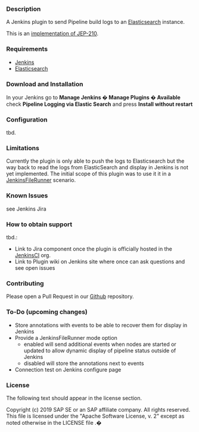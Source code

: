 ### Description

A Jenkins plugin to send Pipeline build logs to an [Elasticsearch](https://www.elastic.co/products/elasticsearch) instance.

This is an [implementation of JEP-210](https://github.com/jenkinsci/jep/blob/master/jep/210/README.adoc).


### Requirements

 - [Jenkins](https://jenkins.io/)
 - [Elasticsearch](https://www.elastic.co/products/elasticsearch)

### Download and Installation

In your Jenkins go to **Manage Jenkins � Manage Plugins � Available** check **Pipeline Logging via Elastic Search** and press **Install without restart**

### Configuration

tbd.

### Limitations

Currently the plugin is only able to push the logs to Elasticsearch but the way back to read the logs from ElasticSearch and display in Jenkins is not yet implemented.
The initial scope of this plugin was to use it it in a [JenkinsFileRunner](https://github.com/jenkinsci/jenkinsfile-runner) scenario.


### Known Issues

see Jenkins Jira

### How to obtain support

tbd.: 
 - Link to Jira component once the plugin is officially hosted in the [JenkinsCI](https://github.com/jenkinsci) org.
 - Link to Plugin wiki on Jenkins site where once can ask questions and see open issues


### Contributing

Please open a Pull Request in our [Github](https://github.com/jenkinsci/pipeline-elasticsearch-logs-plugin) repository.

### To-Do (upcoming changes)

- Store annotations with events to be able to recover them for display in Jenkins
- Provide a JenkinsFileRunner mode option 
  - enabled will send additional events when nodes are started or updated to allow dynamic display of pipeline status outside of Jenkins
  - disabled will store the annotations next to events
- Connection test on Jenkins configure page

### License

The following text should appear in the license section.  

Copyright (c) 2019 SAP SE or an SAP affiliate company. All rights reserved.
This file is licensed under the "Apache Software License, v. 2" except as noted otherwise in the LICENSE file .�

